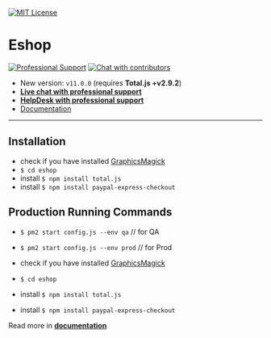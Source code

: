 [![MIT License][license-image]][license-url]

# Eshop

[![Professional Support](https://www.totaljs.com/img/badge-support.svg)](https://www.totaljs.com/support/) [![Chat with contributors](https://www.totaljs.com/img/badge-chat.svg)](https://messenger.totaljs.com)

- New version: `v11.0.0` (requires __Total.js +v2.9.2__)
- [__Live chat with professional support__](https://messenger.totaljs.com)
- [__HelpDesk with professional support__](https://helpdesk.totaljs.com)
- [Documentation](https://wiki.totaljs.com?q=eshop+welcome)

---

## Installation

- check if you have installed [GraphicsMagick](http://www.graphicsmagick.org/)
- `$ cd eshop`
- install `$ npm install total.js`
- install `$ npm install paypal-express-checkout`

## Production Running Commands 
- `$ pm2 start config.js --env qa` // for QA
- `$ pm2 start config.js --env prod` // for Prod 


- check if you have installed [GraphicsMagick](http://www.graphicsmagick.org/)
- `$ cd eshop`
- install `$ npm install total.js`
- install `$ npm install paypal-express-checkout`


Read more in [__documentation__](https://wiki.totaljs.com/?q=eshop+welcome)

[license-image]: https://img.shields.io/badge/license-MIT-blue.svg?style=flat
[license-url]: license.tx